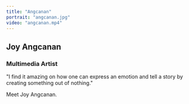 ```yaml
---
title: "Angcanan"
portrait: "angcanan.jpg"
video: "angcanan.mp4"
---
```


## Joy Angcanan
### Multimedia Artist

"I find it amazing on how one can express an emotion and tell a story by creating something out of nothing."

Meet Joy Angcanan.
